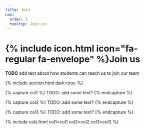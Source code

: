 ```yaml
---
title: Join
nav:
  order: 5
  tooltip: Join us!
---
```


# {% include icon.html icon="fa-regular fa-envelope" %}Join us

**TODO** add text about how students can reach us to join our team


{% include section.html dark=true %}

{% capture col1 %}
TODO: add some text?
{% endcapture %}

{% capture col2 %}
TODO: add some text?
{% endcapture %}

{% capture col3 %}
TODO: add some text?
{% endcapture %}

{% include cols.html col1=col1 col2=col2 col3=col3 %}
